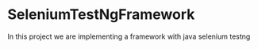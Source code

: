 # SeleniumTestNgFramework
In this project we are implementing a framework with java selenium testng
